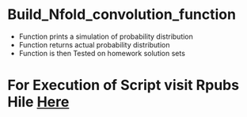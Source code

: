 # Build_Nfold_convolution_function
+ Function prints a simulation of probability distribution
+ Function returns actual probability distribution
+ Function is then Tested on homework solution sets

# For Execution of Script visit Rpubs Hile [Here](https://rpubs.com/justin_herman_42/430302)
